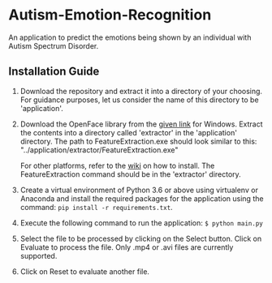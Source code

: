 # Autism-Emotion-Recognition
An application to predict the emotions being shown by an individual with Autism Spectrum Disorder.


## Installation Guide

1. Download the repository and extract it into a directory of your choosing. For guidance purposes, let us consider the name of this directory to be 'application'.

2. Download the OpenFace library from the [given link](https://github.com/TadasBaltrusaitis/OpenFace/releases/download/OpenFace_2.2.0/OpenFace_2.2.0_win_x86.zip "OpenFace installation") for Windows. Extract the contents into a directory called 'extractor' in the 'application' directory. The path to FeatureExtraction.exe should look similar to this: "../application/extractor/FeatureExtraction.exe"

   For other platforms, refer to the [wiki](https://github.com/TadasBaltrusaitis/OpenFace/wiki) on how to install. The FeatureExtraction command should be in the 'extractor' directory.

3. Create a virtual environment of Python 3.6 or above using virtualenv or Anaconda and install the required packages for the application using the command: `pip install -r requirements.txt`.

4. Execute the following command to run the application: `$ python main.py`

5. Select the file to be processed by clicking on the Select button. Click on Evaluate to process the file. Only .mp4 or .avi files are currently supported.

6. Click on Reset to evaluate another file.
